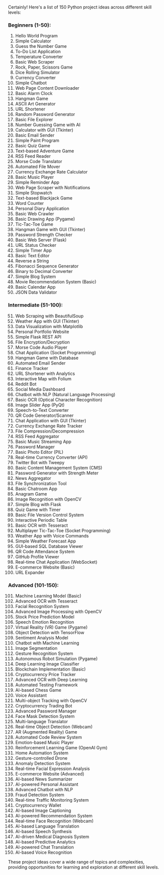 Certainly! Here's a list of 150 Python project ideas across different skill levels:

### Beginners (1-50):

1. Hello World Program
2. Simple Calculator
3. Guess the Number Game
4. To-Do List Application
5. Temperature Converter
6. Basic Web Scraper
7. Rock, Paper, Scissors Game
8. Dice Rolling Simulator
9. Currency Converter
10. Simple Chatbot
11. Web Page Content Downloader
12. Basic Alarm Clock
13. Hangman Game
14. ASCII Art Generator
15. URL Shortener
16. Random Password Generator
17. Basic File Explorer
18. Number Guessing Game with AI
19. Calculator with GUI (Tkinter)
20. Basic Email Sender
21. Simple Paint Program
22. Basic Quiz Game
23. Text-based Adventure Game
24. RSS Feed Reader
25. Morse Code Translator
26. Automated File Mover
27. Currency Exchange Rate Calculator
28. Basic Music Player
29. Simple Reminder App
30. Web Page Scraper with Notifications
31. Simple Stopwatch
32. Text-based Blackjack Game
33. Word Counter
34. Personal Diary Application
35. Basic Web Crawler
36. Basic Drawing App (Pygame)
37. Tic-Tac-Toe Game
38. Hangman Game with GUI (Tkinter)
39. Password Strength Checker
40. Basic Web Server (Flask)
41. URL Status Checker
42. Simple Timer App
43. Basic Text Editor
44. Reverse a String
45. Fibonacci Sequence Generator
46. Binary to Decimal Converter
47. Simple Blog System
48. Movie Recommendation System (Basic)
49. Basic Calendar App
50. JSON Data Validator

### Intermediate (51-100):

51. Web Scraping with BeautifulSoup
52. Weather App with GUI (Tkinter)
53. Data Visualization with Matplotlib
54. Personal Portfolio Website
55. Simple Flask REST API
56. File Encryption/Decryption
57. Morse Code Audio Player
58. Chat Application (Socket Programming)
59. Hangman Game with Database
60. Automated Email Sender
61. Finance Tracker
62. URL Shortener with Analytics
63. Interactive Map with Folium
64. Reddit Bot
65. Social Media Dashboard
66. Chatbot with NLP (Natural Language Processing)
67. Basic OCR (Optical Character Recognition)
68. Image Slider App (PyQt)
69. Speech-to-Text Converter
70. QR Code Generator/Scanner
71. Chat Application with GUI (Tkinter)
72. Currency Exchange Rate Tracker
73. File Compression/Decompression
74. RSS Feed Aggregator
75. Basic Music Streaming App
76. Password Manager
77. Basic Photo Editor (PIL)
78. Real-time Currency Converter (API)
79. Twitter Bot with Tweepy
80. Basic Content Management System (CMS)
81. Password Generator with Strength Meter
82. News Aggregator
83. File Synchronization Tool
84. Basic Chatroom App
85. Anagram Game
86. Image Recognition with OpenCV
87. Simple Blog with Flask
88. Quiz Game with Timer
89. Basic File Version Control System
90. Interactive Periodic Table
91. Basic OCR with Tesseract
92. Multiplayer Tic-Tac-Toe (Socket Programming)
93. Weather App with Voice Commands
94. Simple Weather Forecast App
95. GUI-based SQL Database Viewer
96. QR Code Attendance System
97. GitHub Profile Viewer
98. Real-time Chat Application (WebSocket)
99. E-commerce Website (Basic)
100. URL Expander

### Advanced (101-150):

101. Machine Learning Model (Basic)
102. Advanced OCR with Tesseract
103. Facial Recognition System
104. Advanced Image Processing with OpenCV
105. Stock Price Prediction Model
106. Speech Emotion Recognition
107. Virtual Reality (VR) Game (Pygame)
108. Object Detection with TensorFlow
109. Sentiment Analysis Model
110. Chatbot with Machine Learning
111. Image Segmentation
112. Gesture Recognition System
113. Autonomous Robot Simulation (Pygame)
114. Deep Learning Image Classifier
115. Blockchain Implementation (Basic)
116. Cryptocurrency Price Tracker
117. Advanced OCR with Deep Learning
118. Automated Testing Framework
119. AI-based Chess Game
120. Voice Assistant
121. Multi-object Tracking with OpenCV
122. Cryptocurrency Trading Bot
123. Advanced Password Manager
124. Face Mask Detection System
125. Multi-language Translator
126. Real-time Object Detection (Webcam)
127. AR (Augmented Reality) Game
128. Automated Code Review System
129. Emotion-based Music Player
130. Reinforcement Learning Game (OpenAI Gym)
131. Home Automation System
132. Gesture-controlled Drone
133. Anomaly Detection System
134. Real-time Facial Expression Analysis
135. E-commerce Website (Advanced)
136. AI-based News Summarizer
137. AI-powered Personal Assistant
138. Advanced Chatbot with NLP
139. Fraud Detection System
140. Real-time Traffic Monitoring System
141. Cryptocurrency Wallet
142. AI-based Image Captioning
143. AI-powered Recommendation System
144. Real-time Face Recognition (Webcam)
145. AI-based Language Translation
146. AI-based Speech Synthesis
147. AI-driven Medical Diagnosis System
148. AI-based Predictive Analytics
149. AI-powered Chat Translation
150. AI-based Voice Recognition

These project ideas cover a wide range of topics and complexities, providing opportunities for learning and exploration at different skill levels.